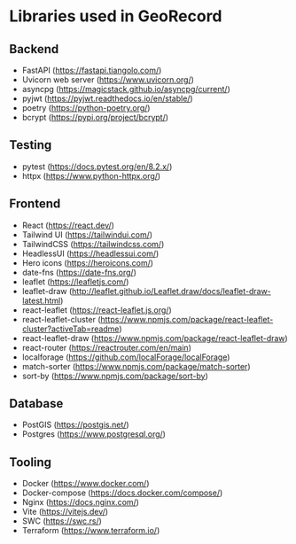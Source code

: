 # Libraries used in GeoRecord

## Backend
- FastAPI (https://fastapi.tiangolo.com/)
- Uvicorn web server (https://www.uvicorn.org/)
- asyncpg (https://magicstack.github.io/asyncpg/current/)
- pyjwt (https://pyjwt.readthedocs.io/en/stable/)
- poetry (https://python-poetry.org/)
- bcrypt (https://pypi.org/project/bcrypt/)

## Testing
- pytest (https://docs.pytest.org/en/8.2.x/)
- httpx (https://www.python-httpx.org/)

## Frontend
- React (https://react.dev/)
- Tailwind UI (https://tailwindui.com/)
- TailwindCSS (https://tailwindcss.com/)
- HeadlessUI (https://headlessui.com/)
- Hero icons (https://heroicons.com/)
- date-fns (https://date-fns.org/)
- leaflet (https://leafletjs.com/)
- leaflet-draw (http://leaflet.github.io/Leaflet.draw/docs/leaflet-draw-latest.html)
- react-leaflet (https://react-leaflet.js.org/)
- react-leaflet-cluster (https://www.npmjs.com/package/react-leaflet-cluster?activeTab=readme)
- react-leaflet-draw (https://www.npmjs.com/package/react-leaflet-draw)
- react-router (https://reactrouter.com/en/main)
- localforage (https://github.com/localForage/localForage)
- match-sorter (https://www.npmjs.com/package/match-sorter)
- sort-by (https://www.npmjs.com/package/sort-by)

## Database
- PostGIS (https://postgis.net/)
- Postgres (https://www.postgresql.org/)

## Tooling
- Docker (https://www.docker.com/)
- Docker-compose (https://docs.docker.com/compose/)
- Nginx (https://docs.nginx.com/)
- Vite (https://vitejs.dev/)
- SWC (https://swc.rs/)
- Terraform (https://www.terraform.io/)
